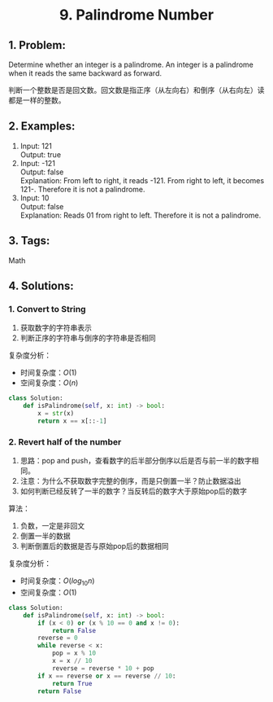 
# <p align="center">9. Palindrome Number</p>

## 1. Problem:
Determine whether an integer is a palindrome. An integer is a palindrome when it reads the same backward as forward.

判断一个整数是否是回文数。回文数是指正序（从左向右）和倒序（从右向左）读都是一样的整数。

## 2. Examples:
1. Input: 121  
Output: true
2. Input: -121  
Output: false  
Explanation: From left to right, it reads -121. From right to left, it becomes 121-. Therefore it is not a palindrome.
3. Input: 10  
Output: false  
Explanation: Reads 01 from right to left. Therefore it is not a palindrome.

## 3. Tags:
Math

## 4. Solutions:

### 1. Convert to String

1. 获取数字的字符串表示
2. 判断正序的字符串与倒序的字符串是否相同

复杂度分析：
- 时间复杂度：$O(1)$
- 空间复杂度：$O(n)$


```python
class Solution:
    def isPalindrome(self, x: int) -> bool:
        x = str(x)
        return x == x[::-1]
```

### 2. Revert half of the number

1. 思路：pop and push，查看数字的后半部分倒序以后是否与前一半的数字相同。 
2. 注意：为什么不获取数字完整的倒序，而是只倒置一半？防止数据溢出
3. 如何判断已经反转了一半的数字？当反转后的数字大于原始pop后的数字

算法：
1. 负数，一定是非回文
2. 倒置一半的数据
3. 判断倒置后的数据是否与原始pop后的数据相同

复杂度分析：
- 时间复杂度：$O(log_{10}n)$
- 空间复杂度：$O(1)$


```python
class Solution:
    def isPalindrome(self, x: int) -> bool:
        if (x < 0) or (x % 10 == 0 and x != 0):
            return False
        reverse = 0
        while reverse < x:
            pop = x % 10
            x = x // 10
            reverse = reverse * 10 + pop
        if x == reverse or x == reverse // 10:
            return True
        return False
```
